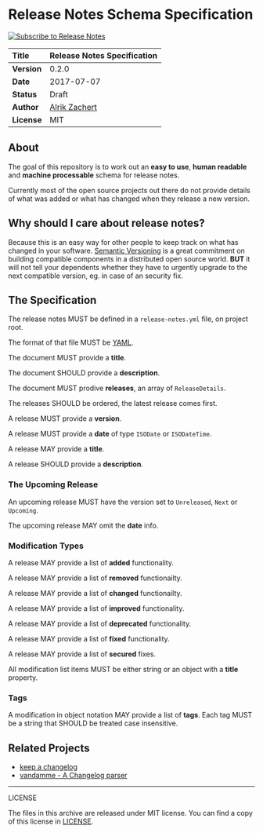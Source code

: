 # Release Notes Schema Specification

[![Subscribe to Release Notes](https://release-notes.com/badges/v1.svg)](https://release-notes.com/@release-notes/release-notes-spec)

**Title**   | Release Notes Specification
:-----------|:---------------------------
**Version** | 0.2.0
**Date**    | 2017-07-07
**Status**  | Draft
**Author**  | [Alrik Zachert](https://github.com/alrik)
**License** | MIT

## About

The goal of this repository is to work out an **easy to use**,
**human readable** and **machine processable** schema for release notes.

Currently most of the open source projects out there do not provide
details of what was added or what has changed when they release a new
version.

## Why should I care about release notes?

Because this is an easy way for other people to keep track on what has
changed in your software.
[Semantic Versioning](http://semver.org) is a great commitment on
building compatible components in a distributed open source world.
**BUT** it will not tell your dependents whether they have to urgently
upgrade to the next compatible version, eg. in case of an security fix.


## The Specification

The release notes MUST be defined in a `release-notes.yml` file,
on project root.

The format of that file MUST be [YAML](http://www.yaml.org/spec/1.2/spec.html).

The document MUST provide a **title**.

The document SHOULD provide a **description**.

The document MUST prodive **releases**, an array of `ReleaseDetails`.

The releases SHOULD be ordered, the latest release comes first.

A release MUST provide a **version**.

A release MUST provide a **date** of type `ISODate` or `ISODateTime`.

A release MAY provide a **title**.

A release SHOULD provide a **description**.

### The Upcoming Release

An upcoming release MUST have the version set to `Unreleased`,
`Next` or `Upcoming`.

The upcoming release MAY omit the **date** info.

### Modification Types

A release MAY provide a list of **added** functionality.

A release MAY provide a list of **removed** functionailty.

A release MAY provide a list of **changed** functionailty.

A release MAY provide a list of **improved** functionality.

A release MAY provide a list of **deprecated** functionality.

A release MAY provide a list of **fixed** functionality.

A release MAY provide a list of **secured** fixes.

All modification list items MUST be either string or an object with a
**title** property.

### Tags

A modification in object notation MAY provide a list of **tags**.
Each tag MUST be a string that SHOULD be treated case insensitive.

## Related Projects

- [keep a changelog](http://keepachangelog.com)
- [vandamme - A Changelog parser](https://github.com/tech-angels/vandamme/)

---

LICENSE

The files in this archive are released under MIT license.
You can find a copy of this license in [LICENSE](LICENSE).
